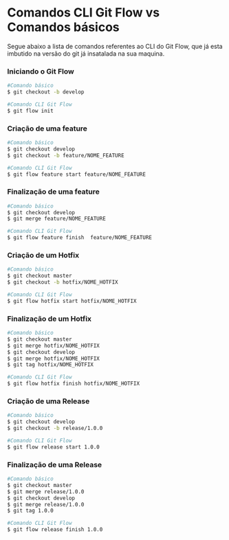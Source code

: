 # Comandos CLI Git Flow vs Comandos básicos

Segue abaixo a lista de comandos referentes ao CLI do Git Flow, que já esta imbutido na versão do git já insatalada na sua maquina.

### Iniciando o Git Flow

```bash
#Comando básico
$ git checkout -b develop
```

```bash
#Comando CLI Git Flow
$ git flow init
```

### Criação de uma feature

```bash
#Comando básico
$ git checkout develop
$ git checkout -b feature/NOME_FEATURE
```

```bash
#Comando CLI Git Flow
$ git flow feature start feature/NOME_FEATURE
```

### Finalização de uma feature

```bash
#Comando básico
$ git checkout develop
$ git merge feature/NOME_FEATURE
```



```bash
#Comando CLI Git Flow
$ git flow feature finish  feature/NOME_FEATURE
```

### Criação de um Hotfix

```bash
#Comando básico
$ git checkout master
$ git checkout -b hotfix/NOME_HOTFIX
```



```bash
#Comando CLI Git Flow
$ git flow hotfix start hotfix/NOME_HOTFIX
```

### Finalização de um Hotfix

```bash
#Comando básico
$ git checkout master
$ git merge hotfix/NOME_HOTFIX
$ git checkout develop
$ git merge hotfix/NOME_HOTFIX
$ git tag hotfix/NOME_HOTFIX
```



```bash
#Comando CLI Git Flow
$ git flow hotfix finish hotfix/NOME_HOTFIX
```

### Criação de uma Release

```bash
#Comando básico
$ git checkout develop
$ git checkout -b release/1.0.0
```



```bash
#Comando CLI Git Flow
$ git flow release start 1.0.0
```

### Finalização de uma Release

```bash
#Comando básico
$ git checkout master
$ git merge release/1.0.0
$ git checkout develop
$ git merge release/1.0.0
$ git tag 1.0.0
```



```bash
#Comando CLI Git Flow
$ git flow release finish 1.0.0
```
